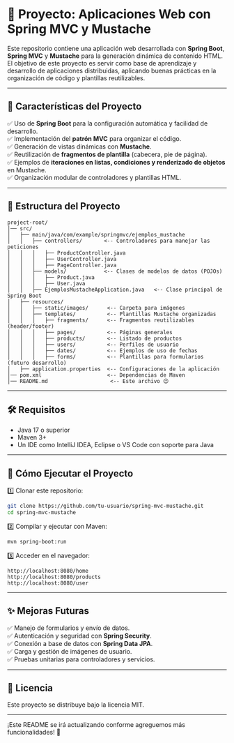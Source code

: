 # 📌 Proyecto: Aplicaciones Web con Spring MVC y Mustache

Este repositorio contiene una aplicación web desarrollada con **Spring Boot**, **Spring MVC** y **Mustache** para la generación dinámica de contenido HTML. El objetivo de este proyecto es servir como base de aprendizaje y desarrollo de aplicaciones distribuidas, aplicando buenas prácticas en la organización de código y plantillas reutilizables.

---

## 🚀 **Características del Proyecto**
✅ Uso de **Spring Boot** para la configuración automática y facilidad de desarrollo.  
✅ Implementación del **patrón MVC** para organizar el código.  
✅ Generación de vistas dinámicas con **Mustache**.  
✅ Reutilización de **fragmentos de plantilla** (cabecera, pie de página).  
✅ Ejemplos de **iteraciones en listas, condiciones y renderizado de objetos** en Mustache.  
✅ Organización modular de controladores y plantillas HTML.

---

## 📂 **Estructura del Proyecto**
```
project-root/
│── src/
│   ├── main/java/com/example/springmvc/ejemplos_mustache
│   │   ├── controllers/       <-- Controladores para manejar las peticiones
│   │   │   ├── ProductController.java
│   │   │   ├── UserController.java
│   │   │   ├── PageController.java
│   │   ├── models/            <-- Clases de modelos de datos (POJOs)
│   │   │   ├── Product.java
│   │   │   ├── User.java
│   │   ├── EjemplosMustacheApplication.java   <-- Clase principal de Spring Boot
│   ├── resources/
│   │   ├── static/images/      <-- Carpeta para imágenes
│   │   ├── templates/          <-- Plantillas Mustache organizadas
│   │   │   ├── fragments/      <-- Fragmentos reutilizables (header/footer)
│   │   │   ├── pages/          <-- Páginas generales
│   │   │   ├── products/       <-- Listado de productos
│   │   │   ├── users/          <-- Perfiles de usuario
│   │   │   ├── dates/          <-- Ejemplos de uso de fechas
│   │   │   ├── forms/          <-- Plantillas para formularios (futuro desarrollo)
│   ├── application.properties  <-- Configuraciones de la aplicación
│── pom.xml                     <-- Dependencias de Maven
│── README.md                    <-- Este archivo 😉
```

---

## 🛠 **Requisitos**
- Java 17 o superior
- Maven 3+
- Un IDE como IntelliJ IDEA, Eclipse o VS Code con soporte para Java

---

## 🔧 **Cómo Ejecutar el Proyecto**
1️⃣ Clonar este repositorio:
```sh
git clone https://github.com/tu-usuario/spring-mvc-mustache.git
cd spring-mvc-mustache
```
2️⃣ Compilar y ejecutar con Maven:
```sh
mvn spring-boot:run
```
3️⃣ Acceder en el navegador:
```
http://localhost:8080/home
http://localhost:8080/products
http://localhost:8080/user
```

---

## ✨ **Mejoras Futuras**
✅ Manejo de formularios y envío de datos.  
✅ Autenticación y seguridad con **Spring Security**.  
✅ Conexión a base de datos con **Spring Data JPA**.  
✅ Carga y gestión de imágenes de usuario.  
✅ Pruebas unitarias para controladores y servicios.  

---

## 📜 **Licencia**
Este proyecto se distribuye bajo la licencia MIT.

---

¡Este README se irá actualizando conforme agreguemos más funcionalidades! 🚀